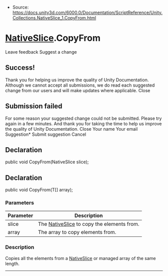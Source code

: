 * Source: https://docs.unity3d.com/6000.0/Documentation/ScriptReference/Unity.Collections.NativeSlice_1.CopyFrom.html

#  [NativeSlice<T0>](https://docs.unity3d.com/6000.0/Documentation/ScriptReference/Unity.Collections.NativeSlice_1.html).CopyFrom
Leave feedback
Suggest a change
## Success!
Thank you for helping us improve the quality of Unity Documentation. Although we cannot accept all submissions, we do read each suggested change from our users and will make updates where applicable.
Close
## Submission failed
For some reason your suggested change could not be submitted. Please <a>try again</a> in a few minutes. And thank you for taking the time to help us improve the quality of Unity Documentation.
Close
Your name Your email Suggestion* Submit suggestion
Cancel
## Declaration
public void CopyFrom(NativeSlice<T> slice); 
## Declaration
public void CopyFrom(T[] array); 
### Parameters
Parameter | Description  
---|---  
slice | The [NativeSlice<T0>](https://docs.unity3d.com/6000.0/Documentation/ScriptReference/Unity.Collections.NativeSlice_1.html) to copy the elements from.  
array | The array to copy elements from.  
### Description
Copies all the elements from a [NativeSlice<T0>](https://docs.unity3d.com/6000.0/Documentation/ScriptReference/Unity.Collections.NativeSlice_1.html) or managed array of the same length.
* * *
